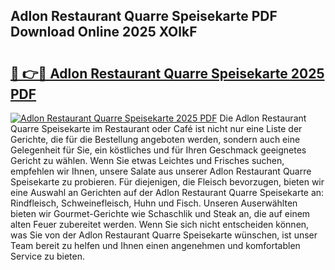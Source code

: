 ## Adlon Restaurant Quarre Speisekarte PDF Download Online 2025 XOlkF

# <h2><a href="http://gcam2au.nevu.top/?p=Adlon+Restaurant+Quarre+Speisekarte">🔗 👉🔴 Adlon Restaurant Quarre Speisekarte 2025 PDF</a></h2>

[![Adlon Restaurant Quarre Speisekarte 2025 PDF](https://i.imgur.com/dBaPXMq.png)](http://gcam2au.nevu.top/?p=Adlon+Restaurant+Quarre+Speisekarte)
Die Adlon Restaurant Quarre Speisekarte im Restaurant oder Café ist nicht nur eine Liste der Gerichte, die für die Bestellung angeboten werden, sondern auch eine Gelegenheit für Sie, ein köstliches und für Ihren Geschmack geeignetes Gericht zu wählen. Wenn Sie etwas Leichtes und Frisches suchen, empfehlen wir Ihnen, unsere Salate aus unserer Adlon Restaurant Quarre Speisekarte zu probieren. Für diejenigen, die Fleisch bevorzugen, bieten wir eine Auswahl an Gerichten auf der Adlon Restaurant Quarre Speisekarte an: Rindfleisch, Schweinefleisch, Huhn und Fisch. Unseren Auserwählten bieten wir Gourmet-Gerichte wie Schaschlik und Steak an, die auf einem alten Feuer zubereitet werden. Wenn Sie sich nicht entscheiden können, was Sie von der Adlon Restaurant Quarre Speisekarte wünschen, ist unser Team bereit zu helfen und Ihnen einen angenehmen und komfortablen Service zu bieten.
